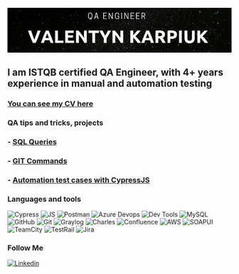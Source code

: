 [![Header](https://github.com/ValentynKarpiuk/valentynkarpiuk/blob/main/assets/header.png)](https://www.linkedin.com/in/valentyn-karpiuk/)

## I am ISTQB certified QA Engineer, with 4+ years experience in manual and automation testing

### [You can see my CV here](https://drive.google.com/file/d/1ARTgotpPjVNVkodtIdkNKxpy_IBEI0XT/view?usp=drive_link)

### QA tips and tricks, projects

### - [SQL Queries](https://github.com/ValentynKarpiuk/SQL-Queries/blob/main/SQLqueries.sql)
### - [GIT Commands](https://github.com/ValentynKarpiuk/GIT_commands)
### - [Automation test cases with CypressJS](https://github.com/ValentynKarpiuk/CypressJS)


### Languages and tools
![Cypress](https://img.shields.io/badge/Cypress-black?logo=cypress)
![JS](https://img.shields.io/badge/javascript-blue?logo=javascript)
![Postman](https://img.shields.io/badge/Postman-black?logo=postman)
![Azure Devops](https://img.shields.io/badge/AzureDevOps-black?logo=azuredevops)
![Dev Tools](https://img.shields.io/badge/DevTools-black?logo=devtools)
![MySQL](https://img.shields.io/badge/MySQL-black?logo=MySQL)
![GitHub](https://img.shields.io/badge/GitHub-181717?logo=github)
![Git](https://img.shields.io/badge/Git-181717?logo=git)
![Graylog](https://img.shields.io/badge/Graylog-181717?logo=graylog)
![Charles](https://img.shields.io/badge/Charles-181717?logo=charles)
![Confluence](https://img.shields.io/badge/Confluence-172B4D?logo=confluence)
![AWS](https://img.shields.io/badge/AWS-FF9900?logo=aws)
![SOAPUI](https://img.shields.io/badge/SOAPUI-181717?logo=SOAPUI)
![TeamCity](https://img.shields.io/badge/TeamCity-000000?logo=teamcity)
![TestRail](https://img.shields.io/badge/TestRail-000000?logo=testrail)
![Jira](https://img.shields.io/badge/Jira-0052CC?logo=jira)

### Follow Me 

[![Linkedin](https://img.shields.io/badge/LinkedIn-0A66C2?logo=linkedin)](https://www.linkedin.com/in/valentyn-karpiuk/)